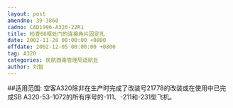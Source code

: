 ```yaml
---
layout: post
amendno: 39-3860
cadno: CAD1996-A320-22R1
title: 检查66框处门的连接角片固定孔
date: 2002-11-28 00:00:00 +0800
effdate: 2002-12-05 00:00:00 +0800
tag: A320
categories: 民航西南管理局适航处
author: 刘智
---
```


##适用范围:
空客A320除非在生产时完成了改装号21778的改装或在使用中已完成SB A320-53-1072的所有序号的-111、-211和-231型飞机。

